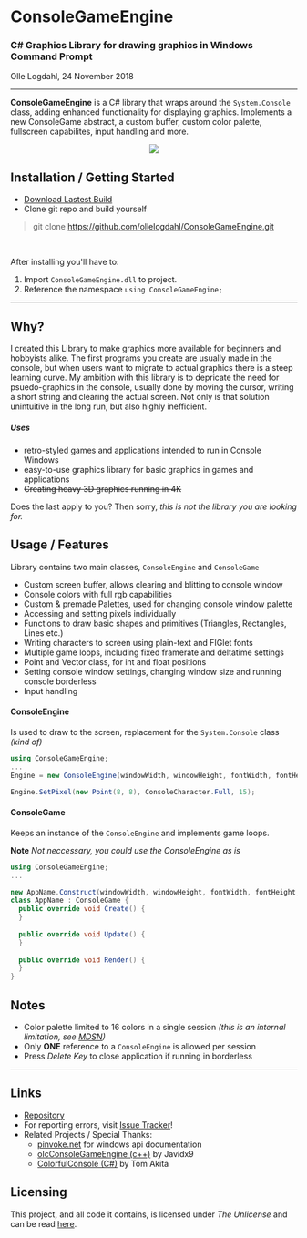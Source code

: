 # ConsoleGameEngine
### C# Graphics Library for drawing graphics in Windows Command Prompt
Olle Logdahl, 24 November 2018

---
**ConsoleGameEngine** is a C# library that wraps around the `System.Console` class, adding enhanced functionality for displaying graphics. Implements a new ConsoleGame abstract, a custom buffer, custom color palette, fullscreen capabilites, input handling and more.

<p align="center">
  <img src="https://imgur.com/wY3RFru.jpg" />
</p>

## Installation / Getting Started
- [Download Lastest Build](https://github.com/ollelogdahl/ConsoleGameEngine/releases/)
- Clone git repo and build yourself
> git clone https://github.com/ollelogdahl/ConsoleGameEngine.git

<br />

After installing you'll have to:
1. Import `ConsoleGameEngine.dll` to project.
2. Reference the namespace `using ConsoleGameEngine;`

---

## Why?
I created this Library to make graphics more available for beginners and hobbyists alike. The first programs 
you create are usually made in the console, but when users want to migrate to actual graphics there is a steep 
learning curve. My ambition with this library is to depricate the need for psuedo-graphics in the console, 
usually done by moving the cursor, writing a short string and clearing the actual screen. Not only is that 
solution unintuitive in the long run, but also highly inefficient.

##### Uses
- retro-styled games and applications intended to run in Console Windows
- easy-to-use graphics library for basic graphics in games and applications
- ~~Creating heavy 3D graphics running in 4K~~

Does the last apply to you? Then sorry, *this is not the library you are looking for.*

## Usage / Features
Library contains two main classes, `ConsoleEngine` and `ConsoleGame`

- Custom screen buffer, allows clearing and blitting to console window
- Console colors with full rgb capabilities
- Custom & premade Palettes, used for changing console window palette
- Accessing and setting pixels individually
- Functions to draw basic shapes and primitives (Triangles, Rectangles, Lines etc.)
- Writing characters to screen using plain-text and FIGlet fonts
- Multiple game loops, including fixed framerate and deltatime settings
- Point and Vector class, for int and float positions
- Setting console window settings, changing window size and running console borderless
- Input handling

#### ConsoleEngine
Is used to draw to the screen, replacement for the `System.Console` class *(kind of)*

```c#
using ConsoleGameEngine;
...
Engine = new ConsoleEngine(windowWidth, windowHeight, fontWidth, fontHeight);

Engine.SetPixel(new Point(8, 8), ConsoleCharacter.Full, 15);

```

#### ConsoleGame
Keeps an instance of the `ConsoleEngine` and implements game loops.

**Note** *Not neccessary, you could use the ConsoleEngine as is*

```c#
using ConsoleGameEngine;
...

new AppName.Construct(windowWidth, windowHeight, fontWidth, fontHeight, FramerateMode.Unlimited);
class AppName : ConsoleGame {
  public override void Create() {
  }
  
  public override void Update() {
  }
  
  public override void Render() {
  }
}
```

## Notes
- Color palette limited to 16 colors in a single session *(this is an internal limitation, see [MDSN](https://docs.microsoft.com/en-us/windows/console/console-screen-buffer-infoex))*
- Only **ONE** reference to a `ConsoleEngine` is allowed per session
- Press *Delete Key* to close application if running in borderless
---

## Links

- [Repository](https://github.com/ollelogdahl/ConsoleGameEngine/)
- For reporting errors, visit [Issue Tracker](https://github.com/ollelogdahl/ConsoleGameEngine/issues)!
- Related Projects / Special Thanks:
  - [pinvoke.net](http://www.pinvoke.net/) for windows api documentation
  - [olcConsoleGameEngine (c++)](https://github.com/OneLoneCoder/videos/blob/master/olcConsoleGameEngine.h) by Javidx9
  - [ColorfulConsole (C#)](http://colorfulconsole.com/) by Tom Akita

## Licensing

This project, and all code it contains, is licensed under *The Unlicense* and can be read [here](UNLICENSE).
